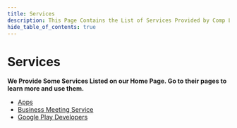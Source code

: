 ```yaml
---
title: Services
description: This Page Contains the List of Services Provided by Comp Labs.
hide_table_of_contents: true
---
```

# Services

**We Provide Some Services Listed on our Home Page. Go to their pages to learn more and use them.**

- [Apps](/services/apps)
- [Business Meeting Service](/services/business-meeting-service)
- [Google Play Developers](/services/google-play-developers)